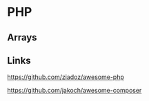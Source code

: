 # PHP

## Arrays



## Links

https://github.com/ziadoz/awesome-php

https://github.com/jakoch/awesome-composer
